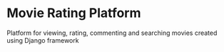 # Movie Rating Platform
 Platform for viewing, rating, commenting and searching movies created using Django framework
